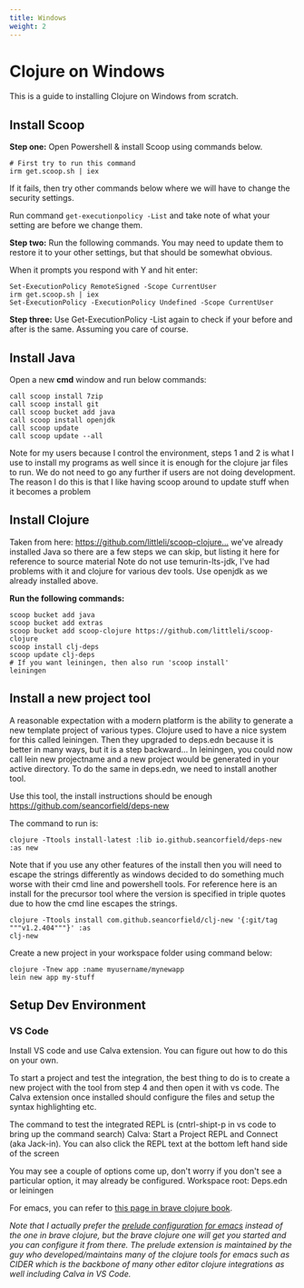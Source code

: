 ```yaml
---
title: Windows
weight: 2
---
```


# Clojure on Windows

This is a guide to installing Clojure on Windows from scratch.

## Install Scoop

**Step one:** Open Powershell & install Scoop using commands below.

```
# First try to run this command
irm get.scoop.sh | iex
```

If it fails, then try other commands below where we will have
to change the security settings.

Run command `get-executionpolicy -List` and take note of
what your setting are before we change them.

**Step two:** Run the following commands. You may need to update them
to restore it to your other settings, but that should be
somewhat obvious.

When it prompts you respond with Y and hit enter:

```
Set-ExecutionPolicy RemoteSigned -Scope CurrentUser
irm get.scoop.sh | iex
Set-ExecutionPolicy -ExecutionPolicy Undefined -Scope CurrentUser
```

**Step three:** Use Get-ExecutionPolicy -List again to check if your
before and after is the same. Assuming you care of course.

## Install Java

Open a new **cmd** window and run below commands:

```
call scoop install 7zip
call scoop install git
call scoop bucket add java
call scoop install openjdk
call scoop update
call scoop update --all
```

Note for my users because I control the environment, steps 1 and
2 is what I use to install my programs as well since it is enough
for the clojure jar files to run. We do not need to go any
further if users are not doing development. The reason I do this
is that I like having scoop around to update stuff when it
becomes a problem

## Install Clojure

Taken from here: https://github.com/littleli/scoop-clojure…
we've already installed Java so there are a few steps we can
skip, but listing it here for reference to source material
Note do not use temurin-lts-jdk, I've had problems with
it and clojure for various dev tools. Use openjdk as we
already installed above.

**Run the following commands:**

```
scoop bucket add java
scoop bucket add extras
scoop bucket add scoop-clojure https://github.com/littleli/scoop-clojure
scoop install clj-deps
scoop update clj-deps
# If you want leiningen, then also run 'scoop install'
leiningen
```
## Install a new project tool

A reasonable expectation with a modern platform is the
ability to generate a new template project of various types.
Clojure used to have a nice system for this called leiningen.
Then they upgraded to deps.edn because it is better in many
ways, but it is a step backward…
In leiningen, you could now call lein new projectname
and a new project would be generated in your active
directory. To do the same in deps.edn, we need to install
another tool.

Use this tool, the install instructions should be enough
https://github.com/seancorfield/deps-new

The command to run is:

```
clojure -Ttools install-latest :lib io.github.seancorfield/deps-new :as new
```

Note that if you use any other features of the install then you will need to escape the
strings differently as windows decided to do something much worse with their cmd line
and powershell tools. For reference here is an install for the precursor tool where the
version is specified in triple quotes due to how the cmd line escapes the strings.

```
clojure -Ttools install com.github.seancorfield/clj-new '{:git/tag """v1.2.404"""}' :as
clj-new
```

Create a new project in your workspace folder using command below:

```
clojure -Tnew app :name myusername/mynewapp
lein new app my-stuff
```

## Setup Dev Environment

### VS Code

Install VS code and use Calva extension. You can figure
out how to do this on your own.

To start a project and test the integration, the best
thing to do is to create a new project with the tool from
step 4 and then open it with vs code. The Calva extension
once installed should configure the files and setup the
syntax highlighting etc.

The command to test the integrated REPL is (cntrl-shipt-p
in vs code to bring up the command search) Calva: Start a
Project REPL and Connect (aka Jack-in). You can also
click the REPL text at the bottom left hand side of the
screen

You may see a couple of options come up, don't worry if
you don't see a particular option, it may already be
configured. Workspace root: Deps.edn or leiningen

For emacs, you can refer to [this page in brave clojure book](https://www.braveclojure.com/basic-emacs/).

_Note that I actually prefer the [prelude configuration for
emacs](https://prelude.emacsredux.com/en/latest/) instead
of the one in brave clojure, but the brave clojure one
will get you started and you can configure it from there.
The prelude extension is maintained by the guy who
developed/maintains many of the clojure tools for emacs
such as CIDER which is the backbone of many other editor
clojure integrations as well including Calva in VS Code._
